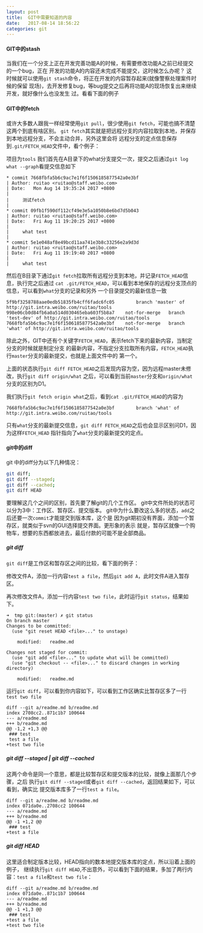 ```yaml
---
layout: post
title:  GIT中需要知道的内容
date:   2017-08-14 18:56:22
categories: git
---
```

#### GIT中的stash
当我们在一个分支上正在开发完善功能A的时候，有需要修改功能A之前已经提交的一个bug，正在
开发的功能A的内容还未完成不能提交，这时候怎么办呢？
这时候就可以使用`git stash`命令，将正在开发的内容暂存起来(就像警察处理案件时候的保留
现场)，去开发修复bug，等bug提交之后再将功能A的现场恢复出来继续开发，就好像什么也没发生
过。看看下面的例子

#### GIT中的fetch
或许大多数人跟我一样经常使用`git pull`，很少使用`git fetch`，可能也搞不清楚这两个到底有啥区别。
`git fetch`其实就是把远程分支的内容拉取到本地，并保存到本地远程分支，不会主动合并，另外这里会将
远程分支的定点信息保存到`.git/FETCH_HEAD`文件中，看个例子：

项目为`tools`
我们首先在A目录下的what分支提交一次，提交之后通过`git log what --graph`看提交信息如下
```
* commit 7668fbfa5b6c9ac7e1f6f1506185877542a0e3bf
| Author: ruitao <ruitao@staff.weibo.com>
| Date:   Mon Aug 14 19:35:24 2017 +0800
|
|     测试fetch
|
* commit 09fb1f590df112cf49e3e5a1050b8e6bd7d5b043
| Author: ruitao <ruitao@staff.weibo.com>
| Date:   Fri Aug 11 19:20:25 2017 +0800
|
|     what test
|
* commit 5e1e048af8e49bcd11aa741e3b8c33256e2a9d3d
| Author: ruitao <ruitao@staff.weibo.com>
| Date:   Fri Aug 11 19:19:40 2017 +0800
|
|     what test
```
然后在B目录下通过`git fetch`拉取所有远程分支到本地，并记录`FETCH_HEAD`信息，执行完之后通过
`cat .git/FETCH_HEAD`，可以看到本地保存的远程分支顶点的信息，可以看到`what`分支的记录和另外
一个目录提交的最新信息一致
```
5f9bf3258788aae0edb51835fb4cff6fadc6fc05        branch 'master' of http://git.intra.weibo.com/ruitao/tools
998e06cb0d84fb6a0a514d030465eba603f5b8a7    not-for-merge   branch 'test-dev' of http://git.intra.weibo.com/ruitao/tools
7668fbfa5b6c9ac7e1f6f1506185877542a0e3bf    not-for-merge   branch 'what' of http://git.intra.weibo.com/ruitao/tools
```
除此之外，GIT中还有个关键字`FETCH_HEAD`，表示fetch下来的最新内容，当制定分支的时候就是制定分支
的最新内容，不指定分支拉取所有内容，`FETCH_HEAD`执行`master`分支的最新提交，也就是上面文件中的
第一个。

上面的状态执行`git diff FETCH_HEAD`之后发现内容为空，因为远程master未修改，执行`git diff origin/what`
之后，可以看到当前`master`分支和`origin/what`分支的区别为D1。

我们执行`git fetch origin what`之后，看到`cat .git/FETCH_HEAD`的内容为
```
7668fbfa5b6c9ac7e1f6f1506185877542a0e3bf        branch 'what' of http://git.intra.weibo.com/ruitao/tools
```
只有`what`分支的最新提交信息，`git diff FETCH_HEAD`之后也会显示区别问D1，因为这样`FETCH_HEAD`
指针指向了`what`分支的最新提交的定点。

#### git中的diff
git 中的diff分为以下几种情况：
```sh
git diff;
git diff --staged;
git diff --cached;
git diff HEAD
```
要理解这几个之间的区别，首先要了解git的几个工作区。
git中文件所处的状态可以分为3中：工作区、暂存区、提交版本。
git中为什么要改这么多的状态，`add`之后还要一次`commit`才能提交到版本库，这个是
因为git期初没有界面，添加一个暂存区，就类似于svn的GUI选择提交界面。更形象的表示
就是，暂存区就像一个购物车，想要的东西都放进去，最后付款的可能不是全部商品。

##### git diff
`git diff`是工作区和暂存区之间的比较，看下面的例子：

修改文件A，添加一行内容`test a file`，然后`git add A`，此时文件A进入暂存区。

再次修改文件A，添加一行内容`test two file`，此时运行`git status`，结果如下。

```
➜  tmp git:(master) ✗ git status
On branch master
Changes to be committed:
  (use "git reset HEAD <file>..." to unstage)

	modified:   readme.md

Changes not staged for commit:
  (use "git add <file>..." to update what will be committed)
  (use "git checkout -- <file>..." to discard changes in working directory)

	modified:   readme.md
```

运行`git diff`，可以看到你内容如下，可以看到工作区确实比暂存区多了一行
`test two file`

```
diff --git a/readme.md b/readme.md
index 2708cc2..871c1b7 100644
--- a/readme.md
+++ b/readme.md
@@ -1,2 +1,3 @@
 ### test
 test a file
+test two file
```

##### git diff --staged | git diff --cached
这两个命令是同一个意思，都是比较暂存区和提交版本的比较，就像上面那几个步骤，之后
执行`git diff --staged`或者`git diff --cached`，返回结果如下，可以看到，确实比
提交版本库多了一行`test a file`。
```
diff --git a/readme.md b/readme.md
index 071da0e..2708cc2 100644
--- a/readme.md
+++ b/readme.md
@@ -1 +1,2 @@
 ### test
+test a file
```

#####  git diff HEAD
这里适合制定版本比较，HEAD指向的数本地提交版本库的定点，所以沿着上面的例子，
继续执行`git diff HEAD`,不出意外，可以看到下面的结果，多加了两行内容：`test
 a file`和`test two file`：
```
diff --git a/readme.md b/readme.md
index 071da0e..871c1b7 100644
--- a/readme.md
+++ b/readme.md
@@ -1 +1,3 @@
 ### test
+test a file
+test two file
```

